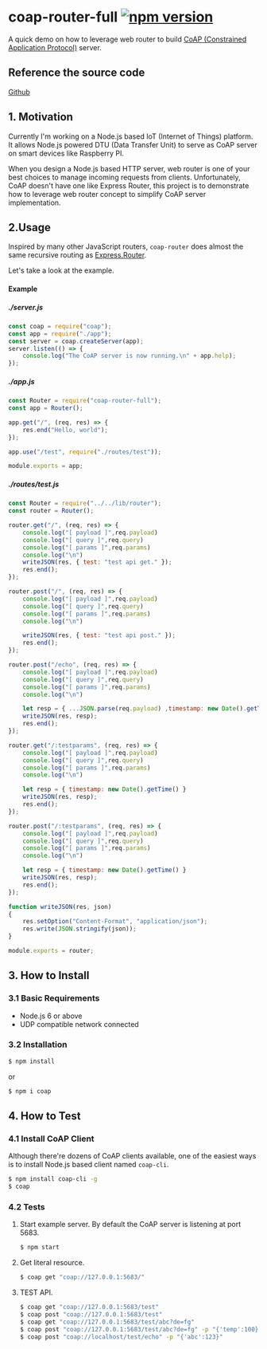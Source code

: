 # coap-router-full [![npm version](https://badge.fury.io/js/coap-router-full.svg)](https://badge.fury.io/js/coap-router-full)
A quick demo on how to leverage web router to build [CoAP (Constrained Application Protocol)](https://en.wikipedia.org/wiki/Constrained_Application_Protocol) server.

## Reference the source code
[Github](https://github.com/MagicCube/coap-router)

## 1. Motivation
Currently I'm working on a Node.js based IoT (Internet of Things) platform. It allows Node.js powered DTU (Data Transfer Unit) to serve as CoAP server on smart devices like Raspberry PI.

When you design a Node.js based HTTP server, web router is one of your best choices to manage incoming requests from clients. Unfortunately, CoAP doesn't have one like Express Router, this project is to demonstrate how to leverage web router concept to simplify CoAP server implementation.



## 2.Usage

Inspired by many other JavaScript routers, `coap-router` does almost the same recursive routing as [Express.Router](http://expressjs.com/en/guide/routing.html).

Let's take a look at the example.

#### Example

##### ./server.js

```js
const coap = require("coap");
const app = require("./app");
const server = coap.createServer(app);
server.listen(() => {
    console.log("The CoAP server is now running.\n" + app.help);
});
```

##### ./app.js

```js
const Router = require("coap-router-full");
const app = Router();

app.get("/", (req, res) => {
    res.end("Hello, world");
});

app.use("/test", require("./routes/test"));

module.exports = app;
```

##### ./routes/test.js
```js
const Router = require("../../lib/router");
const router = Router();

router.get("/", (req, res) => {
    console.log("[ payload ]",req.payload)
    console.log("[ query ]",req.query)
    console.log("[ params ]",req.params)
    console.log("\n")
    writeJSON(res, { test: "test api get." });
    res.end();
});

router.post("/", (req, res) => {
    console.log("[ payload ]",req.payload)
    console.log("[ query ]",req.query)
    console.log("[ params ]",req.params)
    console.log("\n")

    writeJSON(res, { test: "test api post." });
    res.end();
});

router.post("/echo", (req, res) => {
    console.log("[ payload ]",req.payload)
    console.log("[ query ]",req.query)
    console.log("[ params ]",req.params)
    console.log("\n")

    let resp = { ...JSON.parse(req.payload) ,timestamp: new Date().getTime() }
    writeJSON(res, resp);
    res.end();
});

router.get("/:testparams", (req, res) => {
    console.log("[ payload ]",req.payload)
    console.log("[ query ]",req.query)
    console.log("[ params ]",req.params)
    console.log("\n")

    let resp = { timestamp: new Date().getTime() }
    writeJSON(res, resp);
    res.end();
});

router.post("/:testparams", (req, res) => {
    console.log("[ payload ]",req.payload)
    console.log("[ query ]",req.query)
    console.log("[ params ]",req.params)
    console.log("\n")

    let resp = { timestamp: new Date().getTime() }
    writeJSON(res, resp);
    res.end();
});

function writeJSON(res, json)
{
    res.setOption("Content-Format", "application/json");
    res.write(JSON.stringify(json));
}

module.exports = router;
```



## 3. How to Install
### 3.1 Basic Requirements

* Node.js 6 or above
* UDP compatible network connected

### 3.2 Installation

```sh
$ npm install
```
or
```sh
$ npm i coap
 ```



## 4. How to Test

### 4.1 Install CoAP Client

Although there're dozens of CoAP clients available, one of the easiest ways is to install Node.js based client named `coap-cli`.

```sh
$ npm install coap-cli -g
$ coap
```

### 4.2 Tests

1. Start example server. By default the CoAP server is listening at port 5683.
   ```sh
   $ npm start
   ```

2. Get literal resource.

   ```sh
   $ coap get "coap://127.0.0.1:5683/"
   ```

2. TEST API.
   ```sh
   $ coap get "coap://127.0.0.1:5683/test"
   $ coap post "coap://127.0.0.1:5683/test"
   $ coap get "coap://127.0.0.1:5683/test/abc?de=fg"
   $ coap post "coap://127.0.0.1:5683/test/abc?de=fg" -p "{'temp':100}"
   $ coap post "coap://localhost/test/echo" -p "{'abc':123}"
   ```

   ​
